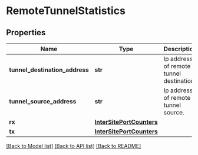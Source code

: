 # RemoteTunnelStatistics

## Properties
Name | Type | Description | Notes
------------ | ------------- | ------------- | -------------
**tunnel_destination_address** | **str** | Ip address of remote tunnel destination. | [optional] 
**tunnel_source_address** | **str** | Ip address of remote tunnel source. | [optional] 
**rx** | [**InterSitePortCounters**](InterSitePortCounters.md) |  | [optional] 
**tx** | [**InterSitePortCounters**](InterSitePortCounters.md) |  | [optional] 

[[Back to Model list]](../README.md#documentation-for-models) [[Back to API list]](../README.md#documentation-for-api-endpoints) [[Back to README]](../README.md)

